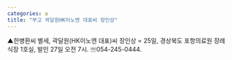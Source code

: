 ```yaml
---
categories: a
title: "부고 곽달원HK이노엔 대표씨 장인상"
---
```

▲한병환씨 별세, 곽달원(HK이노엔 대표)씨 장인상 = 25일, 경상북도 포항의료원 장례식장 1호실, 발인 27일 오전 7시. ☏054-245-0444.